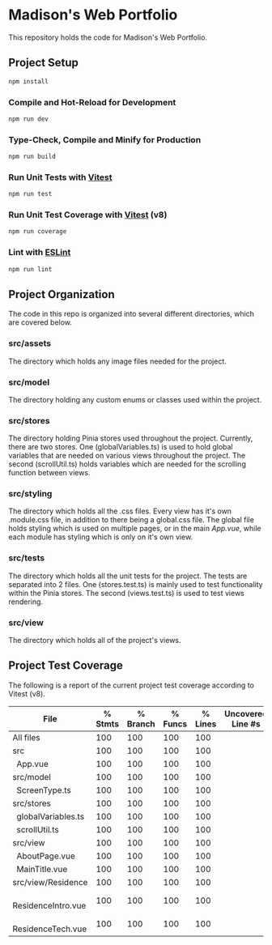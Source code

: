 # Madison's Web Portfolio

This repository holds the code for Madison's Web Portfolio.

## Project Setup

```sh
npm install
```

### Compile and Hot-Reload for Development

```sh
npm run dev
```

### Type-Check, Compile and Minify for Production

```sh
npm run build
```

### Run Unit Tests with [Vitest](https://vitest.dev/)

```sh
npm run test
```

### Run Unit Test Coverage with [Vitest](https://vitest.dev/guide/coverage) (v8)

```sh
npm run coverage
```

### Lint with [ESLint](https://eslint.org/)

```sh
npm run lint
```

## Project Organization

The code in this repo is organized into several different directories, which are covered below.

### src/assets

The directory which holds any image files needed for the project.

### src/model

The directory holding any custom enums or classes used within the project.

### src/stores

The directory holding Pinia stores used throughout the project. Currently, there are two stores. One (globalVariables.ts) is used to hold global variables that are needed on various views throughout the project. The second (scrollUtil.ts) holds variables which are needed for the scrolling function between views.

### src/styling

The directory which holds all the .css files. Every view has it's own .module.css file, in addition to there being a global.css file. The global file holds styling which is used on multiple pages, or in the main _App.vue_, while each module has styling which is only on it's own view.

### src/tests

The directory which holds all the unit tests for the project. The tests are separated into 2 files. One (stores.test.ts) is mainly used to test functionality within the Pinia stores. The second (views.test.ts) is used to test views rendering.

### src/view

The directory which holds all of the project's views.

## Project Test Coverage

The following is a report of the current project test coverage according to Vitest (v8).

| File                     | % Stmts | % Branch | % Funcs | % Lines | Uncovered Line #s |
| ------------------------ | ------- | -------- | ------- | ------- | ----------------- |
| All files                | 100     | 100      | 100     | 100     |
| src                      | 100     | 100      | 100     | 100     |
| &ensp;App.vue            | 100     | 100      | 100     | 100     |
| src/model                | 100     | 100      | 100     | 100     |
| &ensp;ScreenType.ts      | 100     | 100      | 100     | 100     |
| src/stores               | 100     | 100      | 100     | 100     |
| &ensp;globalVariables.ts | 100     | 100      | 100     | 100     |
| &ensp;scrollUtil.ts      | 100     | 100      | 100     | 100     |
| src/view                 | 100     | 100      | 100     | 100     |
| &ensp;AboutPage.vue      | 100     | 100      | 100     | 100     |
| &ensp;MainTitle.vue      | 100     | 100      | 100     | 100     |
| src/view/Residence       | 100     | 100      | 100     | 100     |
| &ensp;ResidenceIntro.vue | 100     | 100      | 100     | 100     |
| &ensp;ResidenceTech.vue  | 100     | 100      | 100     | 100     |
